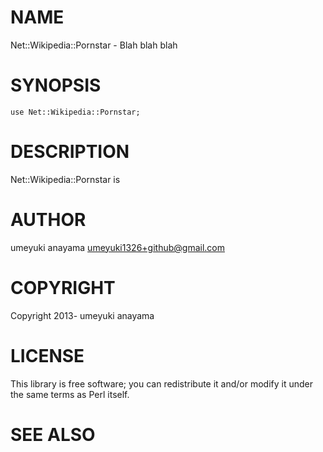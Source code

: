 # NAME

Net::Wikipedia::Pornstar - Blah blah blah

# SYNOPSIS

    use Net::Wikipedia::Pornstar;

# DESCRIPTION

Net::Wikipedia::Pornstar is

# AUTHOR

umeyuki anayama <umeyuki1326+github@gmail.com>

# COPYRIGHT

Copyright 2013- umeyuki anayama

# LICENSE

This library is free software; you can redistribute it and/or modify
it under the same terms as Perl itself.

# SEE ALSO
